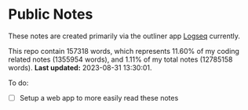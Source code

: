 # Public Notes

These notes are created primarily via the outliner app [Logseq](https://github.com/logseq/logseq) currently.

This repo contain 157318 words, which represents 11.60% of my coding related notes (1355954 words), and 1.11% of my total notes (12785158 words). **Last updated:** 2023-08-31 13:30:01. 

To do:

- [ ] Setup a web app to more easily read these notes
